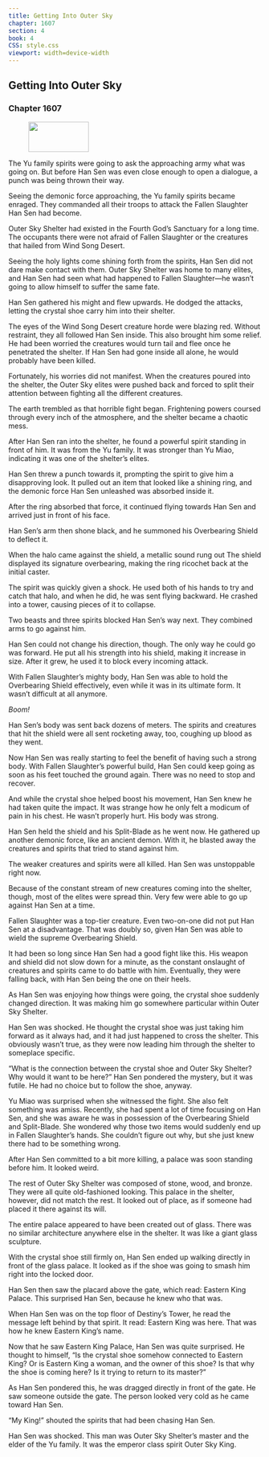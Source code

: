 ```yaml
---
title: Getting Into Outer Sky
chapter: 1607
section: 4
book: 4
CSS: style.css
viewport: width=device-width
---
```


## Getting Into Outer Sky

### Chapter 1607

<figure>
	<img src="../Images/gem.gif" alt="" id="gem" width="120" height="60" />
</figure>

The Yu family spirits were going to ask the approaching army what was going on. But before Han Sen was even close enough to open a dialogue, a punch was being thrown their way.

Seeing the demonic force approaching, the Yu family spirits became enraged. They commanded all their troops to attack the Fallen Slaughter Han Sen had become.

Outer Sky Shelter had existed in the Fourth God’s Sanctuary for a long time. The occupants there were not afraid of Fallen Slaughter or the creatures that hailed from Wind Song Desert.

Seeing the holy lights come shining forth from the spirits, Han Sen did not dare make contact with them. Outer Sky Shelter was home to many elites, and Han Sen had seen what had happened to Fallen Slaughter—he wasn’t going to allow himself to suffer the same fate.

Han Sen gathered his might and flew upwards. He dodged the attacks, letting the crystal shoe carry him into their shelter.

The eyes of the Wind Song Desert creature horde were blazing red. Without restraint, they all followed Han Sen inside. This also brought him some relief. He had been worried the creatures would turn tail and flee once he penetrated the shelter. If Han Sen had gone inside all alone, he would probably have been killed.

Fortunately, his worries did not manifest. When the creatures poured into the shelter, the Outer Sky elites were pushed back and forced to split their attention between fighting all the different creatures.

The earth trembled as that horrible fight began. Frightening powers coursed through every inch of the atmosphere, and the shelter became a chaotic mess.

After Han Sen ran into the shelter, he found a powerful spirit standing in front of him. It was from the Yu family. It was stronger than Yu Miao, indicating it was one of the shelter’s elites.

Han Sen threw a punch towards it, prompting the spirit to give him a disapproving look. It pulled out an item that looked like a shining ring, and the demonic force Han Sen unleashed was absorbed inside it.

After the ring absorbed that force, it continued flying towards Han Sen and arrived just in front of his face.

Han Sen’s arm then shone black, and he summoned his Overbearing Shield to deflect it.

When the halo came against the shield, a metallic sound rung out The shield displayed its signature overbearing, making the ring ricochet back at the initial caster.

The spirit was quickly given a shock. He used both of his hands to try and catch that halo, and when he did, he was sent flying backward. He crashed into a tower, causing pieces of it to collapse.

Two beasts and three spirits blocked Han Sen’s way next. They combined arms to go against him.

Han Sen could not change his direction, though. The only way he could go was forward. He put all his strength into his shield, making it increase in size. After it grew, he used it to block every incoming attack.

With Fallen Slaughter’s mighty body, Han Sen was able to hold the Overbearing Shield effectively, even while it was in its ultimate form. It wasn’t difficult at all anymore.

*Boom!*

Han Sen’s body was sent back dozens of meters. The spirits and creatures that hit the shield were all sent rocketing away, too, coughing up blood as they went.

Now Han Sen was really starting to feel the benefit of having such a strong body. With Fallen Slaughter’s powerful build, Han Sen could keep going as soon as his feet touched the ground again. There was no need to stop and recover.

And while the crystal shoe helped boost his movement, Han Sen knew he had taken quite the impact. It was strange how he only felt a modicum of pain in his chest. He wasn’t properly hurt. His body was strong.

Han Sen held the shield and his Split-Blade as he went now. He gathered up another demonic force, like an ancient demon. With it, he blasted away the creatures and spirits that tried to stand against him.

The weaker creatures and spirits were all killed. Han Sen was unstoppable right now.

Because of the constant stream of new creatures coming into the shelter, though, most of the elites were spread thin. Very few were able to go up against Han Sen at a time.

Fallen Slaughter was a top-tier creature. Even two-on-one did not put Han Sen at a disadvantage. That was doubly so, given Han Sen was able to wield the supreme Overbearing Shield.

It had been so long since Han Sen had a good fight like this. His weapon and shield did not slow down for a minute, as the constant onslaught of creatures and spirits came to do battle with him. Eventually, they were falling back, with Han Sen being the one on their heels.

As Han Sen was enjoying how things were going, the crystal shoe suddenly changed direction. It was making him go somewhere particular within Outer Sky Shelter.

Han Sen was shocked. He thought the crystal shoe was just taking him forward as it always had, and it had just happened to cross the shelter. This obviously wasn’t true, as they were now leading him through the shelter to someplace specific.

“What is the connection between the crystal shoe and Outer Sky Shelter? Why would it want to be here?” Han Sen pondered the mystery, but it was futile. He had no choice but to follow the shoe, anyway.

Yu Miao was surprised when she witnessed the fight. She also felt something was amiss. Recently, she had spent a lot of time focusing on Han Sen, and she was aware he was in possession of the Overbearing Shield and Split-Blade. She wondered why those two items would suddenly end up in Fallen Slaughter’s hands. She couldn’t figure out why, but she just knew there had to be something wrong.

After Han Sen committed to a bit more killing, a palace was soon standing before him. It looked weird.

The rest of Outer Sky Shelter was composed of stone, wood, and bronze. They were all quite old-fashioned looking. This palace in the shelter, however, did not match the rest. It looked out of place, as if someone had placed it there against its will.

The entire palace appeared to have been created out of glass. There was no similar architecture anywhere else in the shelter. It was like a giant glass sculpture.

With the crystal shoe still firmly on, Han Sen ended up walking directly in front of the glass palace. It looked as if the shoe was going to smash him right into the locked door.

Han Sen then saw the placard above the gate, which read: Eastern King Palace. This surprised Han Sen, because he knew who that was.

When Han Sen was on the top floor of Destiny’s Tower, he read the message left behind by that spirit. It read: Eastern King was here. That was how he knew Eastern King’s name.

Now that he saw Eastern King Palace, Han Sen was quite surprised. He thought to himself, “Is the crystal shoe somehow connected to Eastern King? Or is Eastern King a woman, and the owner of this shoe? Is that why the shoe is coming here? Is it trying to return to its master?”

As Han Sen pondered this, he was dragged directly in front of the gate. He saw someone outside the gate. The person looked very cold as he came toward Han Sen.

“My King!” shouted the spirits that had been chasing Han Sen.

Han Sen was shocked. This man was Outer Sky Shelter’s master and the elder of the Yu family. It was the emperor class spirit Outer Sky King.